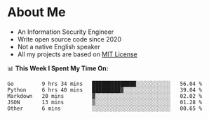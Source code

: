# About Me

- An Information Security Engineer
- Write open source code since 2020
- Not a native English speaker
- All my projects are based on [MIT License](https://opensource.org/licenses/MIT)

📊 **This Week I Spent My Time On:**
<!--START_SECTION:waka-->
```text
Go         9 hrs 34 mins   ██████████████░░░░░░░░░░░   56.04 % 
Python     6 hrs 40 mins   █████████▓░░░░░░░░░░░░░░░   39.04 % 
Markdown   20 mins         ▓░░░░░░░░░░░░░░░░░░░░░░░░   02.02 % 
JSON       13 mins         ▒░░░░░░░░░░░░░░░░░░░░░░░░   01.28 % 
Other      6 mins          ░░░░░░░░░░░░░░░░░░░░░░░░░   00.65 % 
```
<!--END_SECTION:waka-->

